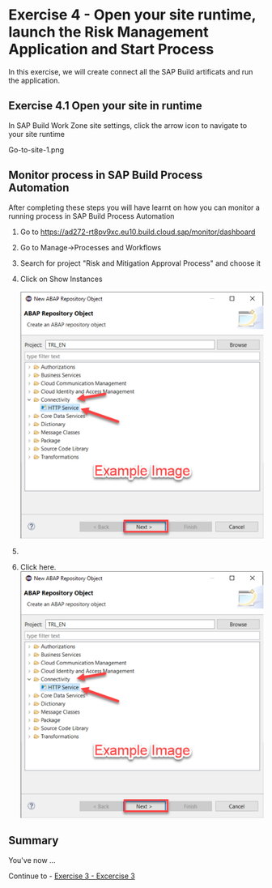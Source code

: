 # Exercise 4 - Open your site runtime, launch the Risk Management Application and Start Process

In this exercise, we will create connect all the SAP Build artificats and run the application.

## Exercise 4.1 Open your site in runtime
In SAP Build Work Zone site settings, click the arrow icon to navigate to your site runtime

Go-to-site-1.png

## Monitor process in SAP Build Process Automation

After completing these steps you will have learnt on how you can monitor a running process in SAP Build Process Automation

1.	Go to https://ad272-rt8pv9xc.eu10.build.cloud.sap/monitor/dashboard <br>
2.	Go to Manage->Processes and Workflows <br>
3.	Search for project "Risk and Mitigation Approval Process" and choose it <br>
4.	Click on Show Instances <br>
<br>![](/exercises/ex2/images/02_02_0010.png)
5.	


6.	Click here.
<br>![](/exercises/ex2/images/02_02_0010.png)

## Summary

You've now ...

Continue to - [Exercise 3 - Excercise 3 ](../ex3/README.md)
